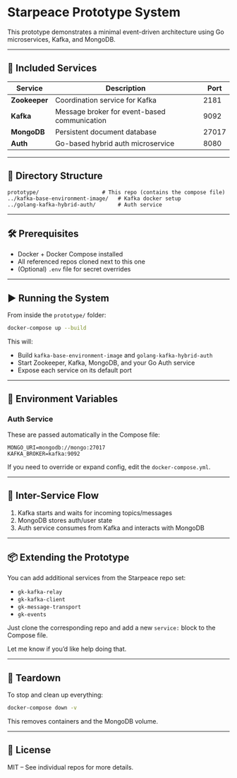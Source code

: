 
# Starpeace Prototype System

This prototype demonstrates a minimal event-driven architecture using Go microservices, Kafka, and MongoDB.

---

## 🚀 Included Services

| Service       | Description                                  | Port |
|---------------|----------------------------------------------|------|
| **Zookeeper** | Coordination service for Kafka               | 2181 |
| **Kafka**     | Message broker for event-based communication | 9092 |
| **MongoDB**   | Persistent document database                 | 27017 |
| **Auth**      | Go-based hybrid auth microservice            | 8080 |

---

## 🧱 Directory Structure

```
prototype/                    # This repo (contains the compose file)
../kafka-base-environment-image/   # Kafka docker setup
../golang-kafka-hybrid-auth/       # Auth service
```

---

## 🛠 Prerequisites

- Docker + Docker Compose installed
- All referenced repos cloned next to this one
- (Optional) `.env` file for secret overrides

---

## ▶️ Running the System

From inside the `prototype/` folder:

```bash
docker-compose up --build
```

This will:
- Build `kafka-base-environment-image` and `golang-kafka-hybrid-auth`
- Start Zookeeper, Kafka, MongoDB, and your Go Auth service
- Expose each service on its default port

---

## 🔌 Environment Variables

### Auth Service
These are passed automatically in the Compose file:

```env
MONGO_URI=mongodb://mongo:27017
KAFKA_BROKER=kafka:9092
```

If you need to override or expand config, edit the `docker-compose.yml`.

---

## 🔄 Inter-Service Flow

1. Kafka starts and waits for incoming topics/messages
2. MongoDB stores auth/user state
3. Auth service consumes from Kafka and interacts with MongoDB

---

## 📦 Extending the Prototype

You can add additional services from the Starpeace repo set:

- `gk-kafka-relay`
- `gk-kafka-client`
- `gk-message-transport`
- `gk-events`

Just clone the corresponding repo and add a new `service:` block to the Compose file.

Let me know if you’d like help doing that.

---

## 🧹 Teardown

To stop and clean up everything:

```bash
docker-compose down -v
```

This removes containers and the MongoDB volume.

---

## 📄 License

MIT – See individual repos for more details.
